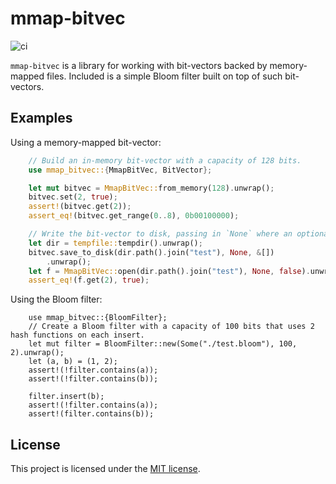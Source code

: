 # mmap-bitvec #

![ci](https://github.com/onecodex/mmap-bitvec/workflows/ci/badge.svg)

`mmap-bitvec` is a library for working with bit-vectors backed by memory-mapped files. Included is a simple Bloom filter built on top of such bit-vectors.

## Examples

Using a memory-mapped bit-vector:
```rust
    // Build an in-memory bit-vector with a capacity of 128 bits.
    use mmap_bitvec::{MmapBitVec, BitVector};

    let mut bitvec = MmapBitVec::from_memory(128).unwrap();
    bitvec.set(2, true);
    assert!(bitvec.get(2));
    assert_eq!(bitvec.get_range(0..8), 0b00100000);

    // Write the bit-vector to disk, passing in `None` where an optional magic bytes arg can be set
    let dir = tempfile::tempdir().unwrap();
    bitvec.save_to_disk(dir.path().join("test"), None, &[])
        .unwrap();
    let f = MmapBitVec::open(dir.path().join("test"), None, false).unwrap();
    assert_eq!(f.get(2), true);
```

Using the Bloom filter:
```rust,no_run
    use mmap_bitvec::{BloomFilter};
    // Create a Bloom filter with a capacity of 100 bits that uses 2 hash functions on each insert.
    let mut filter = BloomFilter::new(Some("./test.bloom"), 100, 2).unwrap();
    let (a, b) = (1, 2);
    assert!(!filter.contains(a));
    assert!(!filter.contains(b));

    filter.insert(b);
    assert!(!filter.contains(a));
    assert!(filter.contains(b));
```

## License

This project is licensed under the [MIT license].

[MIT license]: https://github.com/onecodex/mmap-bitvec/blob/master/LICENSE